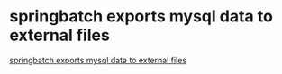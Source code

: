 # springbatch exports mysql data to external files
[springbatch exports mysql data to external files](https://aiwithcloud.com/2022/09/16/springbatch_exports_mysql_data_to_external_files/)